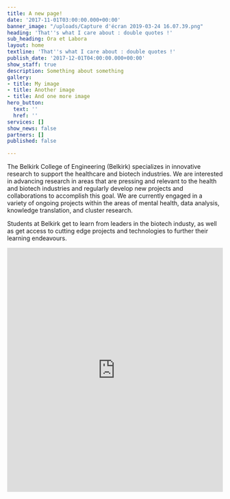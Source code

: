 ```yaml
---
title: A new page!
date: '2017-11-01T03:00:00.000+00:00'
banner_image: "/uploads/Capture d'écran 2019-03-24 16.07.39.png"
heading: 'That''s what I care about : double quotes !'
sub_heading: Ora et Labora
layout: home
textline: 'That''s what I care about : double quotes !'
publish_date: '2017-12-01T04:00:00.000+00:00'
show_staff: true
description: Something about something
gallery:
- title: My image
- title: Another image
- title: And one more image
hero_button:
  text: ''
  href: ''
services: []
show_news: false
partners: []
published: false

---
```

The Belkirk College of Engineering (Belkirk) specializes in innovative research to support the healthcare and biotech industries. We are interested in advancing research in areas that are pressing and relevant to the health and biotech industries and regularly develop new projects and collaborations to accomplish this goal. We are currently engaged in a variety of ongoing projects within the areas of mental health, data analysis, knowledge translation, and cluster research.

Students at Belkirk get to learn from leaders in the biotech industy, as well as get access to cutting edge projects and technologies to further their learning endeavours.

<iframe src="https://docs.google.com/presentation/d/e/2PACX-1vTLGSWwRh5PgcS5KcuffvjW4-CGrdzkhQD3mw1MsEX3Jbi1AfaDfvDKlFF7yLkN5wV917_ej2fpnAu3/embed?start=false&loop=false&delayms=60000" frameborder="0" width="100%" height="569" allowfullscreen="true" mozallowfullscreen="true" webkitallowfullscreen="true"></iframe>